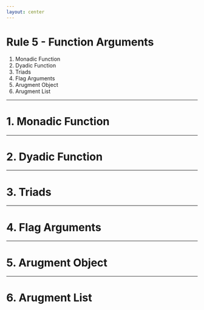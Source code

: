```yaml
---
layout: center
---
```


# Rule 5 - Function Arguments
   1. Monadic Function
   2. Dyadic Function
   3. Triads
   4. Flag Arguments
   5. Arugment Object
   6. Arugment List

---

# 1. Monadic Function

---

# 2. Dyadic Function

---

# 3. Triads

---

# 4. Flag Arguments

---

# 5. Arugment Object

---

# 6. Arugment List